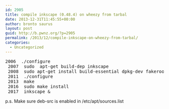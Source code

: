 ```yaml
---
id: 2905
title: compile inkscape (0.48.4) on wheezy from tarbal
date: 2013-12-31T11:45:55+00:00
author: bronto saurus
layout: post
guid: http://b.pwnz.org/?p=2905
permalink: /2013/12/compile-inkscape-on-wheezy-from-tarbal/
categories:
  - Uncategorized
---
```

<pre>2006  ./configure
 2007  sudo  apt-get build-dep inkscape
 2008  sudo apt-get install build-essential dpkg-dev fakeroot
 2011  ./configure 
 2013  make
 2016  sudo make install
 2017  inkscape &</pre>

p.s. Make sure deb-src is enabled in /etc/apt/sources.list